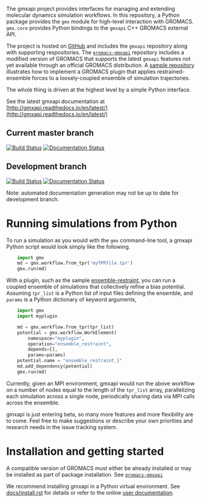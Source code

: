 The gmxapi project provides interfaces for managing and extending molecular dynamics simulation workflows.
In this repository, a Python package provides the `gmx` module for high-level interaction with GROMACS.
`gmx.core` provides Python bindings to the `gmxapi` C++ GROMACS external API.

The project is hosted on [GitHub](https://github.com/kassonlab/gmxapi) and includes
the `gmxapi` repository along with supporting respositories.
The [`gromacs-gmxapi`](https://github.com/kassonlab/gromacs-gmxapi) repository includes a modified version of GROMACS that
supports the latest `gmxapi` features not yet available through an official GROMACS distribution.
A [sample repository](https://github.com/kassonlab/sample_restraint) illustrates
how to implement a GROMACS plugin that applies restrained-ensemble forces
to a loosely-coupled ensemble of simulation trajectories.

The whole thing is driven at the highest level by a simple Python interface.

See the latest gmxapi documentation at [http://gmxapi.readthedocs.io/en/latest/](http://gmxapi.readthedocs.io/en/latest/)

## Current master branch
[![Build Status](https://travis-ci.org/kassonlab/gmxapi.svg?branch=master)](https://travis-ci.org/kassonlab/gmxapi)
[![Documentation Status](https://readthedocs.org/projects/gmxapi/badge/?version=latest)](http://gmxapi.readthedocs.io/en/latest/?badge=latest)

## Development branch
[![Build Status](https://travis-ci.org/kassonlab/gmxapi.svg?branch=devel)](https://travis-ci.org/kassonlab/devel)
[![Documentation Status](https://readthedocs.org/projects/gmxapi/badge/?version=devel)](http://gmxapi.readthedocs.io/en/devel/?badge=latest)

Note: automated documentation generation may not be up to date for development branch.

# Running simulations from Python

To run a simulation as you would with the `gmx` command-line tool, a gmxapi
Python script would look simply like the following.

```py
    import gmx
    md = gmx.workflow.from_tpr('myTPRfile.tpr')
    gmx.run(md)
```

With a plugin, such as the sample [ensemble-restraint](https://github.com/kassonlab/sample_restraint), you can
run a coupled ensemble of simulations that collectively refine a bias potential.
Assuming `tpr_list` is a Python list of input files defining the ensemble, and
`params` is a Python dictionary of keyword arguments,

```py
    import gmx
    import myplugin

    md = gmx.workflow.from_tpr(tpr_list)
    potential = gmx.workflow.WorkElement(
        namespace="myplugin",
        operation="ensemble_restraint",
        depends=[],
        params=params)
    potential.name = "ensemble_restraint_1"
    md.add_dependency(potential)
	gmx.run(md)
```

Currently, given an MPI environment, gmxapi would run the above workflow on a
number of nodes equal to the length of the `tpr_list` array, parallelizing each
simulation across a single node, periodically sharing data via MPI calls across
the ensemble.

gmxapi is just entering beta, so many more features and more flexibility are to
come. Feel free to make suggestions or describe your own priorities and research
needs in the issue tracking system.

# Installation and getting started

A compatible version of GROMACS must either be already installed or may be installed
as part of package installation. See [`gromacs-gmxapi`](https://github.com/kassonlab/gromacs-gmxapi)

We recommend installing gmxapi in a Python virtual environment. See [docs/install.rst](docs/install.rst) for details
or refer to the online [user documentation](http://gmxapi.readthedocs.io/en/latest/).
